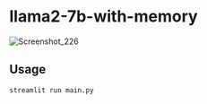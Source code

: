 # llama2-7b-with-memory

![Screenshot_226](https://github.com/omarmohamed286/LLama2-7b-With-Memory/assets/125928590/f8f95cd1-33eb-4ed3-bcb9-83e74a9fb2d2)


## Usage

``` streamlit run main.py ```
